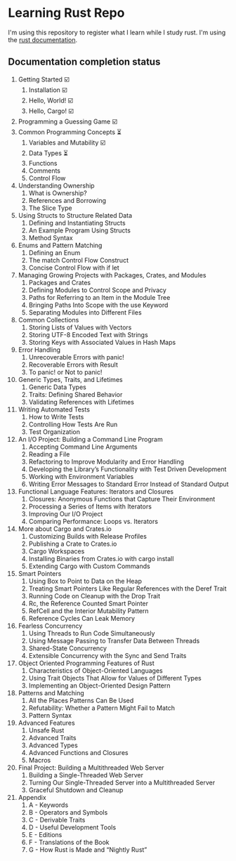 # Learning Rust Repo

I'm using this repository to register what I learn while I study rust.
I'm using the [rust documentation](https://doc.rust-lang.org/book/title-page.html).

## Documentation completion status

1. Getting Started :ballot_box_with_check:
    1. Installation :ballot_box_with_check:
    2. Hello, World! :ballot_box_with_check:
    3. Hello, Cargo! :ballot_box_with_check:
2. Programming a Guessing Game :ballot_box_with_check:
3. Common Programming Concepts :hourglass_flowing_sand:
    1. Variables and Mutability :ballot_box_with_check:
    2. Data Types :hourglass_flowing_sand:
    3. Functions
    4. Comments
    5. Control Flow
4. Understanding Ownership
    1. What is Ownership?
    2. References and Borrowing
    3. The Slice Type
5. Using Structs to Structure Related Data
    1. Defining and Instantiating Structs
    2. An Example Program Using Structs
    3. Method Syntax
6. Enums and Pattern Matching
    1. Defining an Enum
    2. The match Control Flow Construct
    3. Concise Control Flow with if let
7. Managing Growing Projects with Packages, Crates, and Modules
    1. Packages and Crates
    2. Defining Modules to Control Scope and Privacy
    3. Paths for Referring to an Item in the Module Tree
    4. Bringing Paths Into Scope with the use Keyword
    5. Separating Modules into Different Files
8. Common Collections
    1. Storing Lists of Values with Vectors
    2. Storing UTF-8 Encoded Text with Strings
    3. Storing Keys with Associated Values in Hash Maps
9. Error Handling
    1. Unrecoverable Errors with panic!
    2. Recoverable Errors with Result
    3. To panic! or Not to panic!
10. Generic Types, Traits, and Lifetimes
    1. Generic Data Types
    2. Traits: Defining Shared Behavior
    3. Validating References with Lifetimes
11. Writing Automated Tests
    1. How to Write Tests
    2. Controlling How Tests Are Run
    3. Test Organization
12. An I/O Project: Building a Command Line Program
    1. Accepting Command Line Arguments
    2. Reading a File
    3. Refactoring to Improve Modularity and Error Handling
    4. Developing the Library’s Functionality with Test Driven Development
    5. Working with Environment Variables
    6. Writing Error Messages to Standard Error Instead of Standard Output
13. Functional Language Features: Iterators and Closures
    1. Closures: Anonymous Functions that Capture Their Environment
    2. Processing a Series of Items with Iterators
    3. Improving Our I/O Project
    4. Comparing Performance: Loops vs. Iterators
14. More about Cargo and Crates.io
    1. Customizing Builds with Release Profiles
    2. Publishing a Crate to Crates.io
    3. Cargo Workspaces
    4. Installing Binaries from Crates.io with cargo install
    5. Extending Cargo with Custom Commands
15. Smart Pointers
    1. Using Box<T> to Point to Data on the Heap
    2. Treating Smart Pointers Like Regular References with the Deref Trait
    3. Running Code on Cleanup with the Drop Trait
    4. Rc<T>, the Reference Counted Smart Pointer
    5. RefCell<T> and the Interior Mutability Pattern
    6. Reference Cycles Can Leak Memory
16. Fearless Concurrency
    1. Using Threads to Run Code Simultaneously
    2. Using Message Passing to Transfer Data Between Threads
    3. Shared-State Concurrency
    4. Extensible Concurrency with the Sync and Send Traits
17. Object Oriented Programming Features of Rust
    1. Characteristics of Object-Oriented Languages
    2. Using Trait Objects That Allow for Values of Different Types
    3. Implementing an Object-Oriented Design Pattern
18. Patterns and Matching
    1. All the Places Patterns Can Be Used
    2. Refutability: Whether a Pattern Might Fail to Match
    3. Pattern Syntax
19. Advanced Features
    1. Unsafe Rust
    2. Advanced Traits
    3. Advanced Types
    4. Advanced Functions and Closures
    5. Macros
20. Final Project: Building a Multithreaded Web Server
    1. Building a Single-Threaded Web Server
    2. Turning Our Single-Threaded Server into a Multithreaded Server
    3. Graceful Shutdown and Cleanup
21. Appendix
    1. A - Keywords
    2. B - Operators and Symbols
    3. C - Derivable Traits
    4. D - Useful Development Tools
    5. E - Editions
    6. F - Translations of the Book
    7. G - How Rust is Made and “Nightly Rust”